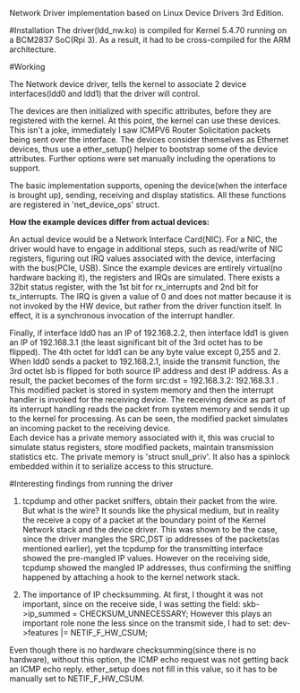 Network Driver implementation based on Linux Device Drivers 3rd Edition.

#Installation
The driver(ldd\_nw.ko) is compiled for Kernel 5.4.70 running on a BCM2837 SoC(Rpi 3).
As a result, it had to be cross-compiled for the ARM architecture. 

#Working

The Network device driver, tells the kernel to associate 2 device interfaces(ldd0 and ldd1) that the driver will control.

The devices are then initialized with specific attributes, before they are registered with the kernel. At this point, the kernel can use these devices. This isn't a joke, immediately I saw ICMPV6 Router Solicitation packets being sent over the interface.
The devices consider themselves as Ethernet devices, thus use a ether\_setup() helper to bootstrap some of the device attributes. Further options were set manually including the operations to support.

The basic implementation supports, opening the device(when the interface is brought up), sending, receiving and display statistics. All these functions are registered in 'net\_device\_ops' struct.

**How the example devices differ from actual devices:**

An actual device would be a Network Interface Card(NIC). For a NIC, the driver would have to engage in additional steps, such as read/write of NIC registers, figuring out IRQ values associated with the device, interfacing with the bus(PCIe, USB). 
Since the example devices are entirely virtual(no hardware backing it), the registers and IRQs are simulated. There exists a 32bit status register, with the 1st bit for rx\_interrupts and 2nd bit for tx\_interrupts. The IRQ is given a value of 0 and does not matter because it is not invoked by the HW device, but rather from the driver function itself. In effect, it is a synchronous invocation of the interrupt handler. 

Finally, if interface ldd0 has an IP of 192.168.2.2, then interface ldd1 is given an IP of 192.168.3.1 (the least significant bit of the 3rd octet has to be flipped). The 4th octet for ldd1 can be any byte value except 0,255 and 2.  
When ldd0 sends a packet to 192.168.2.1, inside the transmit function, the 3rd octet lsb is flipped for both source IP address and dest IP address. 
As a result, the packet becomes of the form src:dst = 192.168.3.2: 192.168.3.1 . This modified packet is stored in system memory and then the interrupt handler is invoked for the receiving device. 
The receiving device as part of its interrupt handling reads the packet from system memory and sends it up to the kernel for processing. As can be seen, the modified packet simulates an incoming packet to the receiving device.  
Each device has a private memory associated with it, this was crucial to simulate status registers, store modified packets, maintain transmission statistics etc. The private memory is 'struct snull\_priv'. It also has a spinlock embedded within it to serialize access to this structure. 

#Interesting findings from running the driver

1) tcpdump and other packet sniffers, obtain their packet from the wire. But what is the wire? It sounds like the physical medium, but in reality the receive a copy of a packet at the boundary point of the Kernel Network stack and the device driver. 
This was shown to be the case, since the driver mangles the SRC,DST ip addresses of the packets(as mentioned earlier), yet the tcpdump for the transmitting interface showed the pre-mangled IP values. 
However on the receiving side, tcpdump showed the mangled IP addresses, thus confirming the sniffing happened by attaching a hook to the kernel network stack. 

2) The importance of IP checksumming. At first, I thought it was not important, since on the receive side, I was setting the field:
skb-\>ip\_summed = CHECKSUM\_UNNECESSARY; 
 However this plays an important role none the less since on the transmit side, I had to set:
 dev-\>features |= NETIF\_F\_HW\_CSUM;

 Even though there is no hardware checksumming(since there is no hardware), without this option, the ICMP echo request was not getting back an ICMP echo reply. ether\_setup does not fill in this value, so it has to be manually set to NETIF\_F\_HW\_CSUM. 

